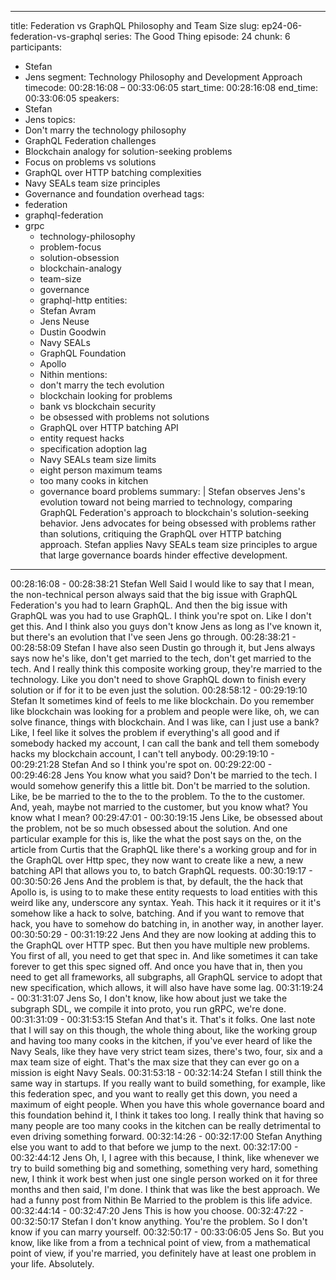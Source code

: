 
---
title: Federation vs GraphQL Philosophy and Team Size
slug: ep24-06-federation-vs-graphql
series: The Good Thing
episode: 24
chunk: 6
participants:
  - Stefan
  - Jens
segment: Technology Philosophy and Development Approach
timecode: 00:28:16:08 – 00:33:06:05
start_time: 00:28:16:08
end_time: 00:33:06:05
speakers:
  - Stefan
  - Jens
topics:
  - Don't marry the technology philosophy
  - GraphQL Federation challenges
  - Blockchain analogy for solution-seeking problems
  - Focus on problems vs solutions
  - GraphQL over HTTP batching complexities
  - Navy SEALs team size principles
  - Governance and foundation overhead
tags:
- federation
- graphql-federation
- grpc
  - technology-philosophy
  - problem-focus
  - solution-obsession
  - blockchain-analogy
  - team-size
  - governance
  - graphql-http
entities:
  - Stefan Avram
  - Jens Neuse
  - Dustin Goodwin
  - Navy SEALs
  - GraphQL Foundation
  - Apollo
  - Nithin
mentions:
  - don't marry the tech evolution
  - blockchain looking for problems
  - bank vs blockchain security
  - be obsessed with problems not solutions
  - GraphQL over HTTP batching API
  - entity request hacks
  - specification adoption lag
  - Navy SEALs team size limits
  - eight person maximum teams
  - too many cooks in kitchen
  - governance board problems
summary: |
  Stefan observes Jens's evolution toward not being married to technology, comparing GraphQL Federation's approach to blockchain's solution-seeking behavior. Jens advocates for being obsessed with problems rather than solutions, critiquing the GraphQL over HTTP batching approach. Stefan applies Navy SEALs team size principles to argue that large governance boards hinder effective development.
---

00:28:16:08 - 00:28:38:21
Stefan
Well Said I would like to say that I mean, the non-technical person always said that the big issue
with GraphQL Federation's you had to learn GraphQL. And then the big issue with GraphQL
was you had to use GraphQL. I think you're spot on. Like I don't get this. And I think also you
guys don't know Jens as long as I've known it, but there's an evolution that I've seen Jens go
through.
00:28:38:21 - 00:28:58:09
Stefan
I have also seen Dustin go through it, but Jens always says now he's like, don't get married to
the tech, don't get married to the tech. And I really think this composite working group, they're
married to the technology. Like you don't need to shove GraphQL down to finish every solution
or if for it to be even just the solution.
00:28:58:12 - 00:29:19:10
Stefan
It sometimes kind of feels to me like blockchain. Do you remember like blockchain was looking
for a problem and people were like, oh, we can solve finance, things with blockchain. And I was
like, can I just use a bank? Like, I feel like it solves the problem if everything's all good and if
somebody hacked my account, I can call the bank and tell them somebody hacks my blockchain
account, I can't tell anybody.
00:29:19:10 - 00:29:21:28
Stefan
And so I think you're spot on.
00:29:22:00 - 00:29:46:28
Jens
You know what you said? Don't be married to the tech. I would somehow generify this a little bit.
Don't be married to the solution. Like, be be married to the to the to the problem. To the to the
customer. And, yeah, maybe not married to the customer, but you know what? You know what I
mean?
00:29:47:01 - 00:30:19:15
Jens
Like, be obsessed about the problem, not be so much obsessed about the solution. And one
particular example for this is, like the what the post says on the, on the article from Curtis that
the GraphQL like there's a working group and for in the GraphQL over Http spec, they now want
to create like a new, a new batching API that allows you to, to batch GraphQL requests.
00:30:19:17 - 00:30:50:26
Jens
And the problem is that, by default, the the hack that Apollo is, is using to to make these entity
requests to load entities with this weird like any, underscore any syntax. Yeah. This hack it it
requires or it it's somehow like a hack to solve, batching. And if you want to remove that hack,
you have to somehow do batching in, in another way, in another layer.
00:30:50:29 - 00:31:19:22
Jens
And they are now looking at adding this to the GraphQL over HTTP spec. But then you have
multiple new problems. You first of all, you need to get that spec in. And like sometimes it can
take forever to get this spec signed off. And once you have that in, then you need to get all
frameworks, all subgraphs, all GraphQL service to adopt that new specification, which allows, it
will also have have some lag.
00:31:19:24 - 00:31:31:07
Jens
So, I don't know, like how about just we take the subgraph SDL, we compile it into proto, you
run gRPC, we're done.
00:31:31:09 - 00:31:53:15
Stefan
And that's it. That's it folks. One last note that I will say on this though, the whole thing about,
like the working group and having too many cooks in the kitchen, if you've ever heard of like the
Navy Seals, like they have very strict team sizes, there's two, four, six and a max team size of
eight. That's the max size that they can ever go on a mission is eight Navy Seals.
00:31:53:18 - 00:32:14:24
Stefan
I still think the same way in startups. If you really want to build something, for example, like this
federation spec, and you want to really get this down, you need a maximum of eight people.
When you have this whole governance board and this foundation behind it, I think it takes too
long. I really think that having so many people are too many cooks in the kitchen can be really
detrimental to even driving something forward.
00:32:14:26 - 00:32:17:00
Stefan
Anything else you want to add to that before we jump to the next.
00:32:17:00 - 00:32:44:12
Jens
Oh, I, I agree with this because, I think, like whenever we try to build something big and
something, something very hard, something new, I think it work best when just one single
person worked on it for three months and then said, I'm done. I think that was like the best
approach. We had a funny post from Nithin Be Married to the problem is this life advice.
00:32:44:14 - 00:32:47:20
Jens
This is how you choose.
00:32:47:22 - 00:32:50:17
Stefan
I don't know anything. You're the problem. So I don't know if you can marry yourself.
00:32:50:17 - 00:33:06:05
Jens
So. But you know, like like from a from a technical point of view, from a mathematical point of
view, if you're married, you definitely have at least one problem in your life. Absolutely.